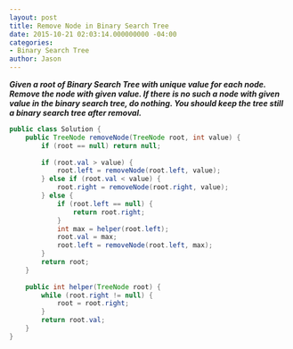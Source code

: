 ```yaml
---
layout: post
title: Remove Node in Binary Search Tree
date: 2015-10-21 02:03:14.000000000 -04:00
categories:
- Binary Search Tree
author: Jason
---
```

<p><strong><em>Given a root of Binary Search Tree with unique value for each node.  Remove the node with given value. If there is no such a node with given value in the binary search tree, do nothing. You should keep the tree still a binary search tree after removal.</em></strong></p>


``` java
public class Solution {
    public TreeNode removeNode(TreeNode root, int value) {
        if (root == null) return null;
        
        if (root.val > value) {
            root.left = removeNode(root.left, value);
        } else if (root.val < value) {
            root.right = removeNode(root.right, value);
        } else {
            if (root.left == null) {
                return root.right;
            }
            int max = helper(root.left);
            root.val = max;
            root.left = removeNode(root.left, max);
        }
        return root;
    }
    
    public int helper(TreeNode root) {
        while (root.right != null) {
            root = root.right;
        }
        return root.val;
    }
}
```
